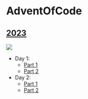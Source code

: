 # AdventOfCode
## [2023](https://adventofcode.com/2023)
![](https://img.shields.io/badge/stars-4-yellow?logo=adventofcode)

* Day 1:
  * [Part 1](https://github.com/Bros112/AdventOfCode/blob/main/2023/Day1Part1.py)
  * [Part 2](https://github.com/Bros112/AdventOfCode/blob/main/2023/Day1Part2.py)
* Day 2:
  * [Part 1](https://github.com/Bros112/AdventOfCode/blob/main/2023/Day2Part1.py)
  * [Part 2](https://github.com/Bros112/AdventOfCode/blob/main/2023/Day2Part2.py)

